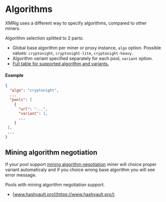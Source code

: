 # Algorithms

XMRig uses a different way to specify algorithms, compared to other miners.

Algorithm selection splitted to 2 parts:

 * Global base algorithm per miner or proxy instance, `algo` option. Possible values: `cryptonight`, `cryptonight-lite`, `cryptonight-heavy`.
 * Algorithm variant specified separately for each pool, `variant` option.
 * [Full table for supported algorithm and variants.](https://github.com/xmrig/xmrig-proxy/blob/master/doc/STRATUM_EXT.md#14-algorithm-names-and-variants)
 
#### Example
```json
{
  "algo": "cryptonight",
  ...
  "pools": [
    {
      "url": "...",
      "variant": 1,
      ...
    }
 ],
 ...
}
```

## Mining algorithm negotiation
If your pool support [mining algorithm negotiation](https://github.com/xmrig/xmrig-proxy/issues/168) miner will choice proper variant automaticaly and if you choice wrong base algorithm you will see error message.

Pools with mining algorithm negotiation support.
 * [www.hashvault.pro](https://www.hashvault.pro/)
